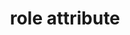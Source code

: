 ---
{
  "title": "role attribute",
  "description": "The role attribute is used to convey the purpose of various elements to users of assistive technology. While the role attribute is defined in ARIA, these expectations test the attribute as implemented in HTML.",
  "category": "html",
  "keywords": "role attribute",
  "last_test_date": "2019-12-02",
  "test_results_url": "https://a11ysupport.io/tech/html/role_attribute",
  "test_url": "https://a11ysupport.io/tech/html/role_attribute",
  "notes_by_num": {
    "1": "Didn't support fallback roles",
    "2": "Didn't lose the location of the browsing caret when a container role is changed",
    "3": "Didn't process changes in role values"
  },
  "stats": {
    "dragon_win": {
      "chrome": {
        "78": "a #1"
      }
    },
    "jaws": {
      "chrome": {
        "78": "y"
      },
      "ie": {
        "11": "a #1"
      },
      "firefox": {
        "70": "y"
      }
    },
    "narrator": {
      "edge": {
        "44": "y"
      }
    },
    "nvda": {
      "chrome": {
        "78": "a #2"
      },
      "firefox": {
        "70": "y"
      }
    },
    "talkback": {
      "and_chr": {
        "78": "y"
      }
    },
    "va_and": {
      "and_chr": {
        "78": "y"
      }
    },
    "vo_ios": {
      "ios_saf": {
        "13.2.3": "a #3"
      }
    },
    "vo_macos": {
      "safari": {
        "13.0.3": "y"
      }
    },
    "orca": {
      "firefox": {
        "70": "y"
      }
    },
    "vc_ios": {
      "ios_saf": {
        "13.2.3": "y"
      }
    },
    "vc_macos": {
      "safari": {
        "13.0.3": "y"
      }
    },
    "wsr": {
      "chrome": {
        "78": "y"
      }
    }
  },
  "links": {
    "WHATWG HTML spec for the role attribute": "https://html.spec.whatwg.org/multipage/infrastructure.html#attr-aria-role",
    "ARIA 1.1 spec for the role attribute": "https://www.w3.org/TR/wai-aria-1.1/#host_general_role",
    "Additional information about the role attribute in the ARIA 1.2 spec (draft)": "https://www.w3.org/TR/wai-aria-1.2/#introroles"
  }
}
---